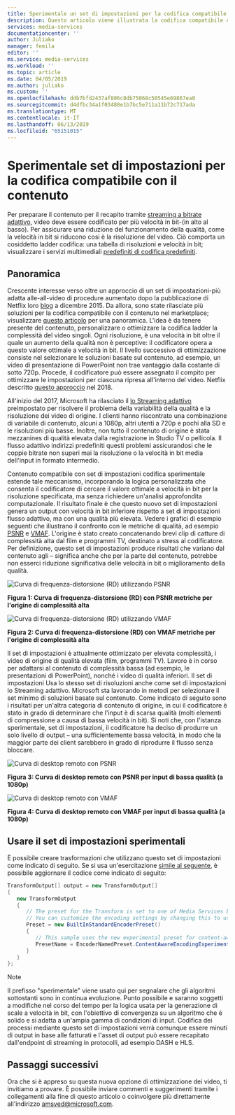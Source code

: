 ```yaml
---
title: Sperimentale un set di impostazioni per la codifica compatibile con contenuto - Azure | Microsoft Docs
description: Questo articolo viene illustrata la codifica compatibile con il contenuto in servizi multimediali di Azure
services: media-services
documentationcenter: ''
author: Juliako
manager: femila
editor: ''
ms.service: media-services
ms.workload: ''
ms.topic: article
ms.date: 04/05/2019
ms.author: juliako
ms.custom: ''
ms.openlocfilehash: ddb7bfd2437af806c8db75068c50545e69867ea0
ms.sourcegitcommit: d4dfbc34a1f03488e1b7bc5e711a11b72c717ada
ms.translationtype: MT
ms.contentlocale: it-IT
ms.lasthandoff: 06/13/2019
ms.locfileid: "65151015"
---
```

# <a name="experimental-preset-for-content-aware-encoding"></a>Sperimentale set di impostazioni per la codifica compatibile con il contenuto

Per preparare il contenuto per il recapito tramite [streaming a bitrate adattivo](https://en.wikipedia.org/wiki/Adaptive_bitrate_streaming), video deve essere codificato per più velocità in bit-(in alto al basso). Per assicurare una riduzione del funzionamento della qualità, come la velocità in bit si riducono così è la risoluzione del video. Ciò comporta un cosiddetto ladder codifica: una tabella di risoluzioni e velocità in bit; visualizzare i servizi multimediali [predefiniti di codifica predefiniti](https://docs.microsoft.com/rest/api/media/transforms/createorupdate#encodernamedpreset).

## <a name="overview"></a>Panoramica

Crescente interesse verso oltre un approccio di un set di impostazioni-più adatta alle-all-video di procedure aumentato dopo la pubblicazione di Netflix loro [blog](https://medium.com/netflix-techblog/per-title-encode-optimization-7e99442b62a2) a dicembre 2015. Da allora, sono state rilasciate più soluzioni per la codifica compatibile con il contenuto nel marketplace; visualizzare [questo articolo](https://www.streamingmedia.com/Articles/Editorial/Featured-Articles/Buyers-Guide-to-Per-Title-Encoding-130676.aspx) per una panoramica. L'idea è da tenere presente del contenuto, personalizzare o ottimizzare la codifica ladder la complessità del video singoli. Ogni risoluzione, è una velocità in bit oltre il quale un aumento della qualità non è perceptive: il codificatore opera a questo valore ottimale a velocità in bit. Il livello successivo di ottimizzazione consiste nel selezionare le soluzioni basate sul contenuto, ad esempio, un video di presentazione di PowerPoint non trae vantaggio dalla costante di sotto 720p. Procede, il codificatore può essere assegnato il compito per ottimizzare le impostazioni per ciascuna ripresa all'interno del video. Netflix descritto [questo approccio](https://medium.com/netflix-techblog/optimized-shot-based-encodes-now-streaming-4b9464204830) nel 2018.

All'inizio del 2017, Microsoft ha rilasciato il [lo Streaming adattivo](autogen-bitrate-ladder.md) preimpostato per risolvere il problema della variabilità della qualità e la risoluzione dei video di origine. I clienti hanno riscontrato una combinazione di variabile di contenuto, alcuni a 1080p, altri utenti a 720p e pochi alla SD e le risoluzioni più basse. Inoltre, non tutto il contenuto di origine è stata mezzanines di qualità elevata dalla registrazione in Studio TV o pellicola. Il flusso adattivo indirizzi predefiniti questi problemi assicurandosi che le coppie bitrate non superi mai la risoluzione o la velocità in bit media dell'input in formato intermedio.

Contenuto compatibile con set di impostazioni codifica sperimentale estende tale meccanismo, incorporando la logica personalizzata che consenta il codificatore di cercare il valore ottimale a velocità in bit per la risoluzione specificata, ma senza richiedere un'analisi approfondita computazionale. Il risultato finale è che questo nuovo set di impostazioni genera un output con velocità in bit inferiore rispetto a set di impostazioni flusso adattivo, ma con una qualità più elevata. Vedere i grafici di esempio seguenti che illustrano il confronto con le metriche di qualità, ad esempio [PSNR](https://en.wikipedia.org/wiki/Peak_signal-to-noise_ratio) e [VMAF](https://en.wikipedia.org/wiki/Video_Multimethod_Assessment_Fusion). L'origine è stato creato concatenando brevi clip di catture di complessità alta dal film e programmi TV, destinato a stress al codificatore. Per definizione, questo set di impostazioni produce risultati che variano dal contenuto agli – significa anche che per la parte del contenuto, potrebbe non esserci riduzione significativa delle velocità in bit o miglioramento della qualità.

![Curva di frequenza-distorsione (RD) utilizzando PSNR](media/cae-experimental/msrv1.png)

**Figura 1: Curva di frequenza-distorsione (RD) con PSNR metriche per l'origine di complessità alta**

![Curva di frequenza-distorsione (RD) utilizzando VMAF](media/cae-experimental/msrv2.png)

**Figura 2: Curva di frequenza-distorsione (RD) con VMAF metriche per l'origine di complessità alta**

Il set di impostazioni è attualmente ottimizzato per elevata complessità, i video di origine di qualità elevata (film, programmi TV). Lavoro è in corso per adattarsi al contenuto di complessità bassa (ad esempio, le presentazioni di PowerPoint), nonché i video di qualità inferiori. Il set di impostazioni Usa lo stesso set di risoluzioni anche come set di impostazioni lo Streaming adattivo. Microsoft sta lavorando in metodi per selezionare il set minimo di soluzioni basate sul contenuto. Come indicato di seguito sono i risultati per un'altra categoria di contenuto di origine, in cui il codificatore è stato in grado di determinare che l'input è di scarsa qualità (molti elementi di compressione a causa di bassa velocità in bit). Si noti che, con l'istanza sperimentale, set di impostazioni, il codificatore ha deciso di produrre un solo livello di output – una sufficientemente bassa velocità, in modo che la maggior parte dei client sarebbero in grado di riprodurre il flusso senza bloccare.

![Curva di desktop remoto con PSNR](media/cae-experimental/msrv3.png)

**Figura 3: Curva di desktop remoto con PSNR per input di bassa qualità (a 1080p)**

![Curva di desktop remoto con VMAF](media/cae-experimental/msrv4.png)

**Figura 4: Curva di desktop remoto con VMAF per input di bassa qualità (a 1080p)**

## <a name="use-the-experimental-preset"></a>Usare il set di impostazioni sperimentali

È possibile creare trasformazioni che utilizzano questo set di impostazioni come indicato di seguito. Se si usa un'esercitazione [simile al seguente](stream-files-tutorial-with-api.md), è possibile aggiornare il codice come indicato di seguito:

```csharp
TransformOutput[] output = new TransformOutput[]
{
   new TransformOutput
   {
      // The preset for the Transform is set to one of Media Services built-in sample presets.
      // You can customize the encoding settings by changing this to use "StandardEncoderPreset" class.
      Preset = new BuiltInStandardEncoderPreset()
      {
         // This sample uses the new experimental preset for content-aware encoding
         PresetName = EncoderNamedPreset.ContentAwareEncodingExperimental
      }
   }
};
```

> [!NOTE]
> Il prefisso "sperimentale" viene usato qui per segnalare che gli algoritmi sottostanti sono in continua evoluzione. Punto possibile e saranno soggetti a modifiche nel corso del tempo per la logica usata per la generazione di scale a velocità in bit, con l'obiettivo di convergenza su un algoritmo che è solido e si adatta a un'ampia gamma di condizioni di input. Codifica dei processi mediante questo set di impostazioni verrà comunque essere minuti di output in base alle fatturati e l'asset di output può essere recapitato dall'endpoint di streaming in protocolli, ad esempio DASH e HLS.

## <a name="next-steps"></a>Passaggi successivi

Ora che si è appreso su questa nuova opzione di ottimizzazione dei video, ti invitiamo a provare. È possibile inviare commenti e suggerimenti tramite i collegamenti alla fine di questo articolo o coinvolgere più direttamente all'indirizzo <amsved@microsoft.com>.
